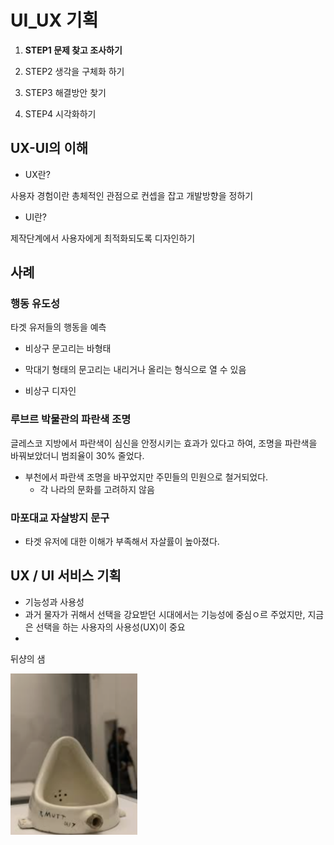 # UI_UX 기획

1. **STEP1 문제 찾고 조사하기**

2. STEP2 생각을 구체화 하기

3. STEP3 해결방안 찾기

4. STEP4 시각화하기



## UX-UI의 이해

- UX란?

사용자 경험이란 총체적인 관점으로 컨셉을 잡고 개발방향을 정하기

- UI란?

 제작단계에서 사용자에게 최적화되도록 디자인하기



## 사례

### 행동 유도성

타겟 유저들의 행동을 예측

- 비상구 문고리는 바형태
- 막대기 형태의 문고리는 내리거나 올리는 형식으로 열 수 있음

- 비상구 디자인



### 루브르 박물관의 파란색 조명

 글레스코 지방에서 파란색이 심신을 안정시키는 효과가 있다고 하여, 조명을 파란색을 바꿔보았더니 범죄율이 30% 줄었다.

- 부천에서 파란색 조명을 바꾸었지만 주민들의 민원으로 철거되었다.
  - 각 나라의 문화를 고려하지 않음



### 마포대교 자살방지 문구

- 타겟 유저에 대한 이해가 부족해서 자살률이 높아졌다.





## UX / UI 서비스 기획

- 기능성과 사용성
- 과거 물자가 귀해서 선택을 강요받던 시대에서는 기능성에 중심ㅇ르 주었지만, 지금은 선택을 하는 사용자의 사용성(UX)이 중요
- 



뒤샹의 샘

![image-20210619134059838](md-images/image-20210619134059838.png)

